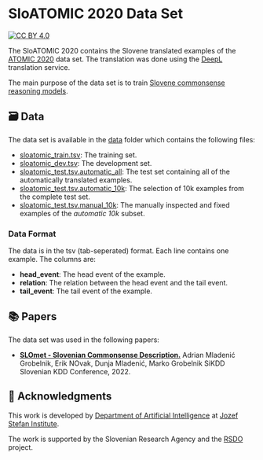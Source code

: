 # SloATOMIC 2020 Data Set

[![CC BY 4.0][cc-by-shield]][cc-by]

The SloATOMIC 2020 contains the Slovene translated examples of the [ATOMIC 2020][atomic-2020] data set.
The translation was done using the [DeepL][deepl] translation service.

The main purpose of the data set is to train [Slovene commonsense reasoning models][slomet-atomic-2020].

## 🗃️ Data

The data set is available in the [data](data) folder which contains the following files:

- [sloatomic_train.tsv](data/sloatomic_train.tsv): The training set.
- [sloatomic_dev.tsv](data/sloatomic_dev.tsv): The development set.
- [sloatomic_test.tsv.automatic_all](data/sloatomic_test.tsv.automatic_all): The test set containing all of the automatically translated examples.
- [sloatomic_test.tsv.automatic_10k](data/sloatomic_test.tsv.automatic_10k): The selection of 10k examples from the complete test set.
- [sloatomic_test.tsv.manual_10k](data/sloatomic_test.tsv.manual_10k): The manually inspected and fixed examples of the _automatic 10k_ subset.

### Data Format

The data is in the tsv (tab-seperated) format. Each line contains one example. The columns are:

- **head_event**: The head event of the example.
- **relation**: The relation between the head event and the tail event.
- **tail_event**: The tail event of the example.

## 📚 Papers

The data set was used in the following papers:

- **[SLOmet - Slovenian Commonsense Description.][published-paper]**
  Adrian Mladenić Grobelnik, Erik NOvak, Dunja Mladenić, Marko Grobelnik
  SiKDD Slovenian KDD Conference, 2022.

## 📣 Acknowledgments

This work is developed by [Department of Artificial Intelligence][ailab] at [Jozef Stefan Institute][ijs].

The work is supported by the Slovenian Research Agency and the [RSDO][rsdo] project.

[deepl]: https://www.deepl.com/translator
[atomic-2020]: https://allenai.org/data/atomic-2020
[slomet-atomic-2020]: https://github.com/eriknovak/RSDO-SLOmet-atomic-2020
[ailab]: http://ailab.ijs.si/
[ijs]: https://www.ijs.si/
[rsdo]: https://www.cjvt.si/rsdo/en/project/
[published-paper]: https://ailab.ijs.si/dunja/SiKDD2022/Papers/SiKDD2022_paper_5674.pdf
[cc-by]: http://creativecommons.org/licenses/by/4.0/
[cc-by-shield]: https://img.shields.io/badge/License-CC%20BY%204.0-lightgrey.svg
